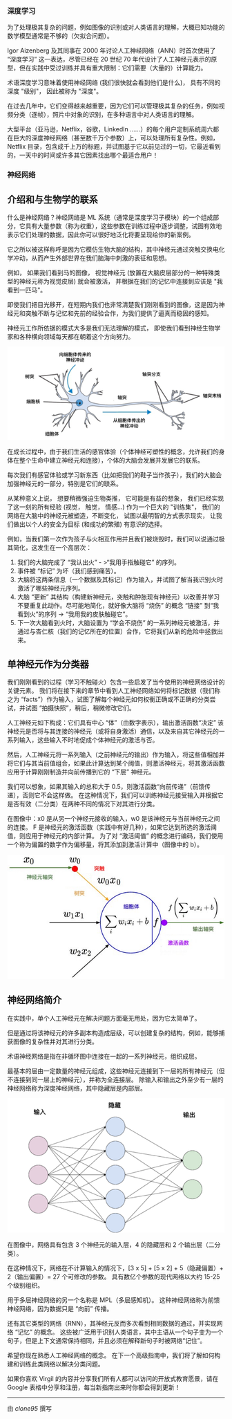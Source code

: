 ### 深度学习

为了处理极其复杂的问题，例如图像的识别或对人类语言的理解，大概已知功能的数学模型通常是不够的（欠拟合问题）。

Igor Aizenberg 及其同事在 2000 年讨论人工神经网络（ANN）时首次使用了 “深度学习” 这一表达，尽管已经在 20 世纪 70 年代设计了人工神经元表示的原型，但在实践中受过训练并具有重大限制：它们需要（大量的）计算能力。

术语深度学习意味着使用神经网络 (我们很快就会看到他们是什么)， 具有不同的深度 "级别"， 因此被称为 "深度"。

在过去几年中，它们变得越来越重要，因为它们可以管理极其复杂的任务，例如视频分类（逐帧），照片中对象的识别，在多种语言中对人类语言的理解。

大型平台（亚马逊，Netflix，谷歌，LinkedIn ......）的每个用户定制系统周六都在巨大的深度神经网络（甚至数千万个参数）上，可以处理所有复杂性。例如，Netflix 目录，包含成千上万的标题，并试图基于它以前见过的一切，它最近看到的，一天中的时间或许多其它因素找出哪个最适合用户！

### 神经网络

## 介绍和与生物学的联系

什么是神经网络？神经网络是 ML 系统（通常是深度学习子模块）的一个组成部分，它具有大量参数（称为权重），这些参数在训练过程中逐步调整，试图有效地表示它们处理的数据，因此你可以很好地泛化将要呈现给你的新案例。

它之所以被这样称呼是因为它模仿生物大脑的结构，其中神经元通过突触交换电化学冲动，从而产生外部世界在我们脑海中刺激的表征和思想。

例如， 如果我们看到马的图像， 视觉神经元 (放置在大脑皮层部分的一种特殊类型的神经元称为视觉皮层) 就会被激活， 并根据在我们的记忆中连接到应该是 "我看到一匹马"。

即使我们把目光移开，在短期内我们也非常清楚我们刚刚看到的图像，这是因为神经元和突触不断与记忆和先前的经验合作，为我们提供了逼真而稳固的感知。

神经元工作所依据的模式大多是我们无法理解的模式， 即使我们看到神经生物学家和各种横向领域每天都在朝着这个方向努力。

![图 1-1](./neuron.png)

在成长过程中，由于我们生活的感官体验（个体神经可塑性的概念，允许我们的身体在整个生命中建立神经元和连接），个体的大脑会发展并发展它的联系。

每次我们有感官体验或学习新东西（比如把我们的鞋子当作孩子），我们的大脑会加强神经元的一部分，特别是它们的联系。

从某种意义上说， 想要稍微强迫生物类推， 它可能是有益的想象， 我们已经实现了这一刻的所有经验 (视觉， 触觉， 情感...) 作为一个巨大的 "训练集"， 我们的网络在大脑中的神经元被塑造，不断变化， 试图以最明智的方式表示现实， 让我们做出以个人的安全为目标 (和成功的繁殖) 有意识的选择。

例如，当我们第一次作为孩子与火相互作用并且我们被烧毁时，我们可以说通过极其简化，这发生在一个高层次：

1. 我们的大脑完成了 “我认出火” - >“我用手指触碰它” 的序列。
2. 事件被 “标记” 为坏（我们感到痛苦）。
3. 大脑将这两条信息（一个数据及其标记）作为输入，并试图了解当我识别火时激活了哪些神经元序列。
4. 大脑 “更新” 其结构（构建新神经元，突触和肿胀现有神经元）以改善并学习不要重复此动作。尽可能地简化，就好像大脑将 “烧伤” 的概念 “链接” 到“我看到火”的序列 -> “我用我的皮肤触碰它”。
5. 下一次大脑看到火时，大脑设置为 “学会不烧伤” 的一系列神经元被激活，并通过与杏仁核（我们的记忆所在的位置）合作，它将我们从新的危险中拯救出来。

## 单神经元作为分类器

我们刚刚看到的过程（学习不触碰火）包含一些启发了当今使用的神经网络设计的关键元素。
我们将在接下来的章节中看到人工神经网络如何将标记数据（我们称之为 “facts”）作为输入，试图了解每个神经元如何权衡正确或不正确的分类尝试，并试图 “拍摄快照”，稍后，稍微修改它们。

人工神经元如下构成：它们具有中心 “体”（由数字表示），输出激活函数“决定” 该神经元是否将与其连接的神经元（或将自身激活）通信，以及来自其它神经元的一系列输入，这些输入不时地促成个体神经元的激活与否。

然后，人工神经元将一系列输入（之前神经元的输出）作为输入，将这些值相加并将它们与其当前值组合，如果此计算达到某个阈值，则激活神经元，将其激活函数应用于计算刚刚制造并向前传播到它的 “下层” 神经元。

我们可以想象，如果其输入的总和大于 0.5，则激活函数“向前传递”（前馈传递），否则它不会这样做。
在这种情况下，我们可以训练神经元接受输入并根据它是否有效（二分类）在两种不同的情况下对其进行分类。

在图像中：x0 是从另一个神经元接收的输入，w0 是该神经元与当前神经元之间的连接。
F 是神经元的激活函数（实践中有好几种），如果它达到所选的激活阈值，则应用于神经元的内部计算。
为了对 “激活阈值” 的概念进行编码，我们使用一个称为偏置的数字作为偏移量，将其添加到激活计算中（图像中的 b）。

![图 1-1](./Aneuron.png)

## 神经网络简介

在实践中，单个人工神经元在解决问题方面毫无用处，因为它太简单了。

但是通过将该神经元的许多副本构造成层级，可以创建复杂的结构，例如，能够捕获图像的复杂性并对其进行分类。

术语神经网络是指在非循环图中连接在一起的一系列神经元，组织成层。

最基本的层由一定数量的神经元组成，这些神经元连接到下一层的所有神经元（但不连接到同一层上的神经元），并称为全连接层。
除输入和输出之外至少有一层的神经网络称为深度神经网络，其中隐藏层是内部层。

![图 1-1](./net1.png)

在图像中，网络具有包含 3 个神经元的输入层，4 的隐藏层和 2 个输出层（二分类）。

在这种情况下，网络在不计算输入的情况下，[3 x 5] + [5 x 2] + 5（隐藏偏置）+ 2（输出偏置）= 27 个可修改的参数。
具有数亿个参数的现代网络以大约 15-25 个级别组织。

用于多层神经网络的另一个名称是 MPL（多层感知机）。
这种神经网络称为前馈神经网络，因为数据只是 “向前” 传播。

还有其它类型的网络（RNN），其神经元反而多次看到相同数据的通过，并实现网络 “记忆” 的概念。
这些被广泛用于识别人类语言，其中主语从一个句子变为一个句子，但是上下文通常保持相同，并且必须在解释新句子时被网络“记住”。

希望你现在熟悉人工神经网络的概念。
在下一个高级指南中，我们将了解如何构建和训练此类网络以解决分类问题。

如果你喜欢 Virgil 的内容并分享我们所有人都可以访问的开放式教育愿景，请在 Google 表格中分享和注册，每当新指南出来时你都会得到更新！


------------------

由 _clone95_ 撰写